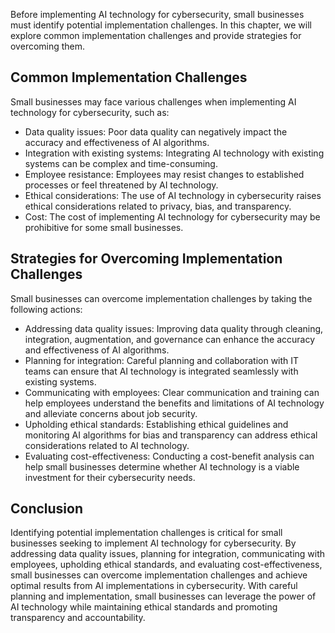 
Before implementing AI technology for cybersecurity, small businesses must identify potential implementation challenges. In this chapter, we will explore common implementation challenges and provide strategies for overcoming them.

Common Implementation Challenges
--------------------------------

Small businesses may face various challenges when implementing AI technology for cybersecurity, such as:

* Data quality issues: Poor data quality can negatively impact the accuracy and effectiveness of AI algorithms.
* Integration with existing systems: Integrating AI technology with existing systems can be complex and time-consuming.
* Employee resistance: Employees may resist changes to established processes or feel threatened by AI technology.
* Ethical considerations: The use of AI technology in cybersecurity raises ethical considerations related to privacy, bias, and transparency.
* Cost: The cost of implementing AI technology for cybersecurity may be prohibitive for some small businesses.

Strategies for Overcoming Implementation Challenges
---------------------------------------------------

Small businesses can overcome implementation challenges by taking the following actions:

* Addressing data quality issues: Improving data quality through cleaning, integration, augmentation, and governance can enhance the accuracy and effectiveness of AI algorithms.
* Planning for integration: Careful planning and collaboration with IT teams can ensure that AI technology is integrated seamlessly with existing systems.
* Communicating with employees: Clear communication and training can help employees understand the benefits and limitations of AI technology and alleviate concerns about job security.
* Upholding ethical standards: Establishing ethical guidelines and monitoring AI algorithms for bias and transparency can address ethical considerations related to AI technology.
* Evaluating cost-effectiveness: Conducting a cost-benefit analysis can help small businesses determine whether AI technology is a viable investment for their cybersecurity needs.

Conclusion
----------

Identifying potential implementation challenges is critical for small businesses seeking to implement AI technology for cybersecurity. By addressing data quality issues, planning for integration, communicating with employees, upholding ethical standards, and evaluating cost-effectiveness, small businesses can overcome implementation challenges and achieve optimal results from AI implementations in cybersecurity. With careful planning and implementation, small businesses can leverage the power of AI technology while maintaining ethical standards and promoting transparency and accountability.
